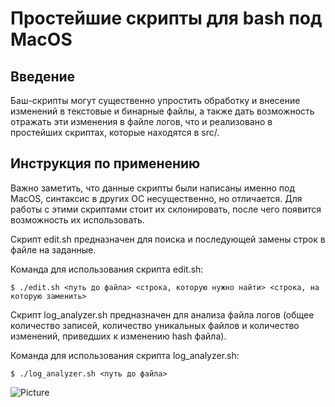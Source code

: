 # Простейшие скрипты для bash под MacOS 

## Введение

Баш-скрипты могут существенно упростить обработку и внесение изменений в текстовые и бинарные файлы, а также дать возможность отражать эти изменения в файле логов, что и реализовано в простейших скриптах, которые находятся в src/.

## Инструкция по применению

Важно заметить, что данные скрипты были написаны именно под MacOS, синтаксис в других ОС несущественно, но отличается.
Для работы с этими скриптами стоит их склонировать, после чего появится возможность их 
использовать. 

Скрипт edit.sh предназначен для поиска и последующей замены строк в файле на заданные.

Команда для использования скрипта edit.sh:

```
$ ./edit.sh <путь до файла> <строка, которую нужно найти> <строка, на которую заменить>
```

Скрипт log_analyzer.sh предназначен для анализа файла логов (общее количество записей, количество уникальных файлов и количество изменений, приведших к изменению hash файла).

Команда для использования скрипта log_analyzer.sh:

```
$ ./log_analyzer.sh <путь до файла>
```

![Picture](https://github.com/GorokhovSemyon/Simple_bash_scripst-MacOS-/blob/develop/materials/bin-bash.png)

